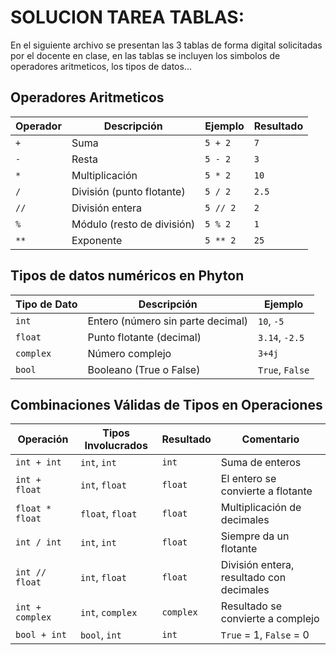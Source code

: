 # SOLUCION TAREA TABLAS:
En el siguiente archivo se presentan las 3 tablas de forma digital solicitadas por el docente en clase, en las tablas se incluyen los simbolos de operadores aritmeticos, los tipos de datos...

## Operadores Aritmeticos
| Operador | Descripción                 | Ejemplo    | Resultado |
|----------|-----------------------------|------------|-----------|
| `+`      | Suma                        | `5 + 2`    | `7`       |
| `-`      | Resta                       | `5 - 2`    | `3`       |
| `*`      | Multiplicación              | `5 * 2`    | `10`      |
| `/`      | División (punto flotante)   | `5 / 2`    | `2.5`     |
| `//`     | División entera             | `5 // 2`   | `2`       |
| `%`      | Módulo (resto de división)  | `5 % 2`    | `1`       |
| `**`     | Exponente                   | `5 ** 2`   | `25`      |

## Tipos de datos numéricos en Phyton
| Tipo de Dato | Descripción                              | Ejemplo        |
|--------------|------------------------------------------|----------------|
| `int`        | Entero (número sin parte decimal)        | `10`, `-5`     |
| `float`      | Punto flotante (decimal)                 | `3.14`, `-2.5` |
| `complex`    | Número complejo                          | `3+4j`         |
| `bool`       | Booleano (True o False)                  | `True`, `False`|

## Combinaciones Válidas de Tipos en Operaciones
| Operación        | Tipos Involucrados     | Resultado | Comentario                                 |
|------------------|------------------------|-----------|--------------------------------------------|
| `int + int`      | `int`, `int`           | `int`     | Suma de enteros                            |
| `int + float`    | `int`, `float`         | `float`   | El entero se convierte a flotante          |
| `float * float`  | `float`, `float`       | `float`   | Multiplicación de decimales                |
| `int / int`      | `int`, `int`           | `float`   | Siempre da un flotante                     |
| `int // float`   | `int`, `float`         | `float`   | División entera, resultado con decimales   |
| `int + complex`  | `int`, `complex`       | `complex` | Resultado se convierte a complejo          |
| `bool + int`     | `bool`, `int`          | `int`     | `True` = 1, `False` = 0                    |

